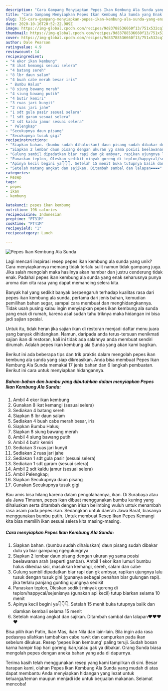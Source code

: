 ```yaml
---
description: "Cara Gampang Menyiapkan Pepes Ikan Kembung Ala Sunda yang Enak Banget"
title: "Cara Gampang Menyiapkan Pepes Ikan Kembung Ala Sunda yang Enak Banget"
slug: 735-cara-gampang-menyiapkan-pepes-ikan-kembung-ala-sunda-yang-enak-banget
date: 2020-10-16T20:52:22.989Z
image: https://img-global.cpcdn.com/recipes/9d83788536660f13/751x532cq70/pepes-ikan-kembung-ala-sunda-foto-resep-utama.jpg
thumbnail: https://img-global.cpcdn.com/recipes/9d83788536660f13/751x532cq70/pepes-ikan-kembung-ala-sunda-foto-resep-utama.jpg
cover: https://img-global.cpcdn.com/recipes/9d83788536660f13/751x532cq70/pepes-ikan-kembung-ala-sunda-foto-resep-utama.jpg
author: Dale Pearson
ratingvalue: 4.9
reviewcount: 14
recipeingredient:
- "4 ekor ikan kembung"
- "8 ikat kemangi sesuai selera"
- "4 batang sereh"
- "8 lbr daun salam"
- "4 buah cabe merah besar iris"
- " Bumbu Halus"
- "8 siung bawang merah"
- "4 siung bawang putih"
- "4 butir kemiri"
- "3 ruas jari kunyit"
- "2 ruas jari jahe"
- "1 sdt gula pasir sesuai selera"
- "1 sdt garam sesuai selera"
- "2 sdt kaldu jamur sesuai selera"
- " Pelengkap"
- "Secukupnya daun pisang"
- "Secukupnya tusuk gigi"
recipeinstructions:
- "Siapkan bahan. (bumbu sudah dihaluskan) daun pisang sudah dibakar dulu ya biar gampang ngegulungnya"
- "Siapkan 2 lembar daun pisang dengan ukuran yg sama posisi beelawanan arah (seperti gambar). Ambil 1 ekor ikan lumuri bumbu halus dikedua sisi, masukkan kemangi, sereh, salam dan cabe"
- "Gulung sambil dipadatkan biar rapi dan gk ambyar, rapikan ujungnya lalu tusuk dengan tusuk gini (gunanya sebagai penahan biar gulungan rapi). jika terlalu panjang gunting ujungnya sedikit"
- "Panaskan teplon, Oleskan sedikit minyak goreng di teplon/happycal/sejenisnya (gunakan api kecil) tutup biarkan selama 10 menit"
- "Apinya kecil begini ya👇👇👇. Setelah 15 menit buka tutupnya balik dan diamkan kembali selama 15 menit"
- "Setelah matang angkat dan sajikan. Ditambah sambal dan lalapan❤❤❤❤"
categories:
- Resep
tags:
- pepes
- ikan
- kembung

katakunci: pepes ikan kembung 
nutrition: 196 calories
recipecuisine: Indonesian
preptime: "PT31M"
cooktime: "PT41M"
recipeyield: "1"
recipecategory: Lunch

---
```



![Pepes Ikan Kembung Ala Sunda](https://img-global.cpcdn.com/recipes/9d83788536660f13/751x532cq70/pepes-ikan-kembung-ala-sunda-foto-resep-utama.jpg)

Lagi mencari inspirasi resep pepes ikan kembung ala sunda yang unik? Cara menyiapkannya memang tidak terlalu sulit namun tidak gampang juga. Jika salah mengolah maka hasilnya akan hambar dan justru cenderung tidak enak. Padahal pepes ikan kembung ala sunda yang enak seharusnya punya aroma dan cita rasa yang dapat memancing selera kita.

Banyak hal yang sedikit banyak berpengaruh terhadap kualitas rasa dari pepes ikan kembung ala sunda, pertama dari jenis bahan, kemudian pemilihan bahan segar, sampai cara membuat dan menghidangkannya. Tidak usah pusing kalau ingin menyiapkan pepes ikan kembung ala sunda yang enak di rumah, karena asal sudah tahu triknya maka hidangan ini bisa jadi sajian spesial.

Untuk itu, tidak heran jika sajian ikan di restoran menjadi daftar menu juara yang banyak dihidangkan. Namun, daripada anda terus-tersuan menikmati sajian ikan di restoran, kali ini tidak ada salahnya anda membuat sendiri dirumah. Adalah pepes ikan kembung ala Sunda yang akan kami bagikan.


Berikut ini ada beberapa tips dan trik praktis dalam mengolah pepes ikan kembung ala sunda yang siap dikreasikan. Anda bisa membuat Pepes Ikan Kembung Ala Sunda memakai 17 jenis bahan dan 6 langkah pembuatan. Berikut ini cara untuk menyiapkan hidangannya.

<!--inarticleads1-->

##### Bahan-bahan dan bumbu yang dibutuhkan dalam menyiapkan Pepes Ikan Kembung Ala Sunda:

1. Ambil 4 ekor ikan kembung
1. Gunakan 8 ikat kemangi (sesuai selera)
1. Sediakan 4 batang sereh
1. Siapkan 8 lbr daun salam
1. Sediakan 4 buah cabe merah besar, iris
1. Siapkan  Bumbu Halus;
1. Siapkan 8 siung bawang merah
1. Ambil 4 siung bawang putih
1. Ambil 4 butir kemiri
1. Sediakan 3 ruas jari kunyit
1. Sediakan 2 ruas jari jahe
1. Sediakan 1 sdt gula pasir (sesuai selera)
1. Sediakan 1 sdt garam (sesuai selera)
1. Ambil 2 sdt kaldu jamur (sesuai selera)
1. Ambil  Pelengkap;
1. Siapkan Secukupnya daun pisang
1. Gunakan Secukupnya tusuk gigi


Bau amis bisa hilang karena dalam pengolahannya, ikan. Di Surabaya atau ala Jawa Timuran, pepes ikan dibuat menggunakan bumbu kuning yang dihaluskan serta ditambah dengan irisan belimbing wuluh untuk menambah rasa asam pada pepes ikan. Sedangkan untuk daerah Jawa Barat, biasanya menggunakan bumbu putih. Untuk membuat Resep Ikan Pepes Kemangi kita bisa memilih ikan sesuai selera kita masing-masing. 

<!--inarticleads2-->

##### Cara menyiapkan Pepes Ikan Kembung Ala Sunda:

1. Siapkan bahan. (bumbu sudah dihaluskan) daun pisang sudah dibakar dulu ya biar gampang ngegulungnya
1. Siapkan 2 lembar daun pisang dengan ukuran yg sama posisi beelawanan arah (seperti gambar). Ambil 1 ekor ikan lumuri bumbu halus dikedua sisi, masukkan kemangi, sereh, salam dan cabe
1. Gulung sambil dipadatkan biar rapi dan gk ambyar, rapikan ujungnya lalu tusuk dengan tusuk gini (gunanya sebagai penahan biar gulungan rapi). jika terlalu panjang gunting ujungnya sedikit
1. Panaskan teplon, Oleskan sedikit minyak goreng di teplon/happycal/sejenisnya (gunakan api kecil) tutup biarkan selama 10 menit
1. Apinya kecil begini ya👇👇👇. Setelah 15 menit buka tutupnya balik dan diamkan kembali selama 15 menit
1. Setelah matang angkat dan sajikan. Ditambah sambal dan lalapan❤❤❤❤


Bisa pilih ikan Patin, Ikan Mas, ikan Nila dan lain-lain. Bila ingin ada rasa pedasnya silahkan tambahkan cabe rawit dan campurkan pada ikan sebelum dikukus. Resep &#39;pepes ikan kembung&#39; paling teruji. Sudah bosan karna hampir tiap hari goreng ikan,kalau gak ya dibakar. Orang Sunda biasa mengolah pepes dengan aneka bahan yang ada di dapurnya. 

Terima kasih telah menggunakan resep yang kami tampilkan di sini. Besar harapan kami, olahan Pepes Ikan Kembung Ala Sunda yang mudah di atas dapat membantu Anda menyiapkan hidangan yang lezat untuk keluarga/teman maupun menjadi ide untuk berjualan makanan. Selamat mencoba!
